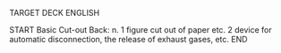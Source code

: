 TARGET DECK
ENGLISH

START
Basic
Cut-out
Back: n. 1 figure cut out of paper etc. 2 device for automatic disconnection, the release of exhaust gases, etc.
END
